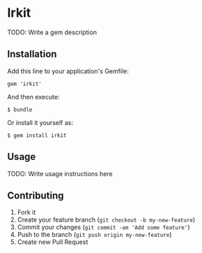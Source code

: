 # Irkit

TODO: Write a gem description

## Installation

Add this line to your application's Gemfile:

    gem 'irkit'

And then execute:

    $ bundle

Or install it yourself as:

    $ gem install irkit

## Usage

TODO: Write usage instructions here

## Contributing

1. Fork it
2. Create your feature branch (`git checkout -b my-new-feature`)
3. Commit your changes (`git commit -am 'Add some feature'`)
4. Push to the branch (`git push origin my-new-feature`)
5. Create new Pull Request
